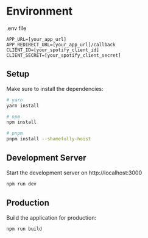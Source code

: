 # Environment

.env file

```
APP_URL=[your_app_url]
APP_REDIRECT_URL=[your_app_url]/callback
CLIENT_ID=[your_spotify_client_id]
CLIENT_SECRET=[your_spotify_client_secret]
```

## Setup

Make sure to install the dependencies:

```bash
# yarn
yarn install

# npm
npm install

# pnpm
pnpm install --shamefully-hoist
```

## Development Server

Start the development server on http://localhost:3000

```bash
npm run dev
```

## Production

Build the application for production:

```bash
npm run build
```
